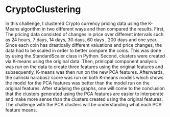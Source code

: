 # CryptoClustering

In this challenge, I clustered Crypto currency pricing data using the K-Means algorithm in two different ways and then compared the results. First, The pricing data consisted of changes in price over different intervals such as 24 hours, 7 days, 14 days, 30 days, 60 days , 200 days and one year. Since each coin has drastically different valuations and price changes, the data had to be scaled in order to better compare the coins. This was done by using the StandardScaler class in Python. Second, clusters were created via K-means using the original data. Then, prinicpal component analysis was run on the data to create three features using the original features and subsequently, K-means was then run on the new PCA features. Afterwards, the calinski harabasz score was run on both K-means models which shows the model for the PCA features was better than the model run on the original features. After studying the graphs, one will come to the conclusion that the clusters generated using the PCA features are easier to interperate and make more sense than the clusters created using the original features. The challenge with the PCA clusters will be understanding what each PCA feature means.
